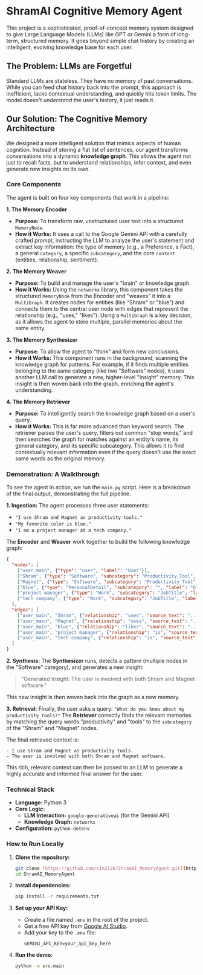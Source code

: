 # ShramAI Cognitive Memory Agent

This project is a sophisticated, proof-of-concept memory system designed to give Large Language Models (LLMs) like GPT or Gemini a form of long-term, structured memory. It goes beyond simple chat history by creating an intelligent, evolving knowledge base for each user.

## The Problem: LLMs are Forgetful

Standard LLMs are stateless. They have no memory of past conversations. While you can feed chat history back into the prompt, this approach is inefficient, lacks contextual understanding, and quickly hits token limits. The model doesn't *understand* the user's history, it just reads it.

## Our Solution: The Cognitive Memory Architecture

We designed a more intelligent solution that mimics aspects of human cognition. Instead of storing a flat list of sentences, our agent transforms conversations into a dynamic **knowledge graph**. This allows the agent not just to recall facts, but to understand relationships, infer context, and even generate new insights on its own.

### Core Components

The agent is built on four key components that work in a pipeline:

**1. The Memory Encoder**

* **Purpose:** To transform raw, unstructured user text into a structured `MemoryNode`.
* **How it Works:** It uses a call to the Google Gemini API with a carefully crafted prompt, instructing the LLM to analyze the user's statement and extract key information: the type of memory (e.g., a Preference, a Fact), a general `category`, a specific `subcategory`, and the core `content` (entities, relationship, sentiment).

**2. The Memory Weaver**

* **Purpose:** To build and manage the user's "brain" or knowledge graph.
* **How it Works:** Using the `networkx` library, this component takes the structured `MemoryNode` from the Encoder and "weaves" it into a `MultiGraph`. It creates nodes for entities (like "Shram" or "blue") and connects them to the central user node with edges that represent the relationship (e.g., "uses," "likes"). Using a `MultiGraph` is a key decision, as it allows the agent to store multiple, parallel memories about the same entity.

**3. The Memory Synthesizer**

* **Purpose:** To allow the agent to "think" and form new conclusions.
* **How it Works:** This component runs in the background, scanning the knowledge graph for patterns. For example, if it finds multiple entities belonging to the same category (like two "Software" nodes), it uses another LLM call to generate a new, higher-level "Insight" memory. This insight is then woven back into the graph, enriching the agent's understanding.

**4. The Memory Retriever**

* **Purpose:** To intelligently search the knowledge graph based on a user's query.
* **How it Works:** This is far more advanced than keyword search. The retriever parses the user's query, filters out common "stop words," and then searches the graph for matches against an entity's name, its general category, and its specific subcategory. This allows it to find contextually relevant information even if the query doesn't use the exact same words as the original memory.

### Demonstration: A Walkthrough

To see the agent in action, we run the `main.py` script. Here is a breakdown of the final output, demonstrating the full pipeline.

**1. Ingestion:**
The agent processes three user statements:

* `"I use Shram and Magnet as productivity tools."`
* `"My favorite color is blue."`
* `"I am a project manager at a tech company."`

The **Encoder** and **Weaver** work together to build the following knowledge graph:

```json
{
  "nodes": [
    ["user_main", {"type": "user", "label": "User"}],
    ["Shram", {"type": "Software", "subcategory": "Productivity Tool", "label": "Shram"}],
    ["Magnet", {"type": "Software", "subcategory": "Productivity Tool", "label": "Magnet"}],
    ["blue", {"type": "PersonalDetail", "subcategory": "", "label": "blue"}],
    ["project manager", {"type": "Work", "subcategory": "JobTitle", "label": "project manager"}],
    ["tech company", {"type": "Work", "subcategory": "JobTitle", "label": "tech company"}]
  ],
  "edges": [
    ["user_main", "Shram", {"relationship": "uses", "source_text": "..."}],
    ["user_main", "Magnet", {"relationship": "uses", "source_text": "..."}],
    ["user_main", "blue", {"relationship": "likes", "source_text": "..."}],
    ["user_main", "project manager", {"relationship": "is", "source_text": "..."}],
    ["user_main", "tech company", {"relationship": "is", "source_text": "..."}]
  ]
}
```

**2. Synthesis:**
The **Synthesizer** runs, detects a pattern (multiple nodes in the "Software" category), and generates a new insight:

> "Generated Insight: The user is involved with both Shram and Magnet software."

This new insight is then woven back into the graph as a new memory.

**3. Retrieval:**
Finally, the user asks a query: `"What do you know about my productivity tools?"`
The **Retriever** correctly finds the relevant memories by matching the query words "productivity" and "tools" to the `subcategory` of the "Shram" and "Magnet" nodes.

The final retrieved context is:

```
- I use Shram and Magnet as productivity tools.
- The user is involved with both Shram and Magnet software.
```

This rich, relevant context can then be passed to an LLM to generate a highly accurate and informed final answer for the user.

### Technical Stack

* **Language:** Python 3
* **Core Logic:**
    * **LLM Interaction:** `google-generativeai` (for the Gemini API)
    * **Knowledge Graph:** `networkx`
* **Configuration:** `python-dotenv`

### How to Run Locally

1.  **Clone the repository:**
    ```bash
    git clone [https://github.com/sim2126/ShramAI_MemoryAgent.git](https://github.com/sim2126/ShramAI_MemoryAgent.git)
    cd ShramAI_MemoryAgent
    ```

2.  **Install dependencies:**
    ```bash
    pip install -r requirements.txt
    ```

3.  **Set up your API Key:**
    * Create a file named `.env` in the root of the project.
    * Get a free API key from [Google AI Studio](https://aistudio.google.com/).
    * Add your key to the `.env` file:
        ```
        GEMINI_API_KEY=your_api_key_here
        ```

4.  **Run the demo:**
    ```bash
    python -m src.main
    ```
